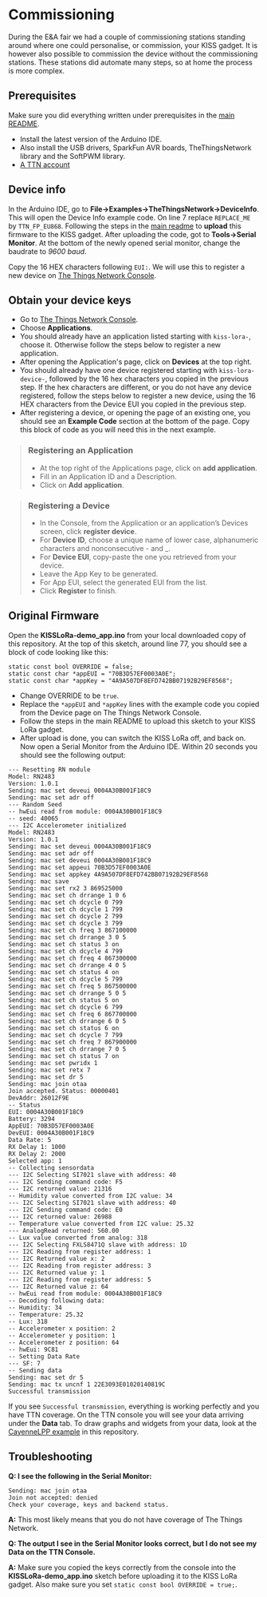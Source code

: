 # Commissioning

During the E&A fair we had a couple of commissioning stations standing around where one could personalise, or commission, your KISS gadget. It is however also possible to commission the device without the commissioning stations. These stations did automate many steps, so at home the process is more complex.

## Prerequisites

Make sure you did everything written under prerequisites in the [main README](https://github.com/YourproductSmarter/KISSLoRa-demo#prerequisites).
* Install the latest version of the Arduino IDE.
* Also install the USB drivers, SparkFun AVR boards, TheThingsNetwork library and the SoftPWM library.
* [A TTN account](https://account.thethingsnetwork.org/)

## Device info

In the Arduino IDE, go to **File->Examples->TheThingsNetwork->DeviceInfo**. This will open the Device Info example code. On line 7 replace `REPLACE_ME` by `TTN_FP_EU868`. Following the steps in the [main readme](https://github.com/YourproductSmarter/KISSLoRa-demo#uploading-firmware) to **upload** this firmware to the KISS gadget. After uploading the code, got to **Tools->Serial Monitor**. At the bottom of the newly opened serial monitor, change the baudrate to *9600 baud*.

Copy the 16 HEX characters following `EUI:`. We will use this to register a new device on [The Things Network Console](https://console.thethingsnetwork.org/).

## Obtain your device keys
* Go to [The Things Network Console](https://console.thethingsnetwork.org/).
* Choose **Applications**.
* You should already have an application listed starting with `kiss-lora-`, choose it. Otherwise follow the steps below to register a new application.
* After opening the Application's page, click on **Devices** at the top right.
* You should already have one device registered starting with `kiss-lora-device-`, followed by the 16 hex characters you copied in the previous step. If the hex characters are different, or you do not have any device registered, follow the steps below to register a new device, using the 16 HEX characters from the Device EUI you copied in the previous step.
* After registering a device, or opening the page of an existing one, you should see an **Example Code** section at the bottom of the page. Copy this block of code as you will need this in the next example.

> ### Registering an Application
> * At the top right of the Applications page, click on **add application**.
> * Fill in an Application ID and a Description.
> * Click on **Add application**.

> ### Registering a Device
> * In the Console, from the Application or an application’s Devices screen, click **register device**.
> * For **Device ID**, choose a unique name of lower case, alphanumeric characters and nonconsecutive - and _.
> * For **Device EUI**, copy-paste the one you retrieved from your device.
> * Leave the App Key to be generated.
> * For App EUI, select the generated EUI from the list.
> * Click **Register** to finish.

## Original Firmware

Open the **KISSLoRa-demo_app.ino** from your local downloaded copy of this repository. At the top of this sketch, around line 77, you should see a block of code looking like this:
```
static const bool OVERRIDE = false;
static const char *appEUI = "70B3D57EF0003A0E";
static const char *appKey = "4A9A507DF8EFD742BB07192B29EF8568";
```

* Change OVERRIDE to be `true`.
* Replace the `*appEUI` and `*appKey` lines with the example code you copied from the Device page on The Things Network Console.
* Follow the steps in the main README to upload this sketch to your KISS LoRa gadget.
* After upload is done, you can switch the KISS LoRa off, and back on. Now open a Serial Monitor from the Arduino IDE. Within 20 seconds you should see the following output:
```
--- Resetting RN module
Model: RN2483
Version: 1.0.1
Sending: mac set deveui 0004A30B001F18C9
Sending: mac set adr off
--- Random Seed
-- hwEui read from module: 0004A30B001F18C9
-- seed: 40065
--- I2C Accelerometer initialized
Model: RN2483
Version: 1.0.1
Sending: mac set deveui 0004A30B001F18C9
Sending: mac set adr off
Sending: mac set deveui 0004A30B001F18C9
Sending: mac set appeui 70B3D57EF0003A0E
Sending: mac set appkey 4A9A507DF8EFD742BB07192B29EF8568
Sending: mac save 
Sending: mac set rx2 3 869525000
Sending: mac set ch drrange 1 0 6
Sending: mac set ch dcycle 0 799
Sending: mac set ch dcycle 1 799
Sending: mac set ch dcycle 2 799
Sending: mac set ch dcycle 3 799
Sending: mac set ch freq 3 867100000
Sending: mac set ch drrange 3 0 5
Sending: mac set ch status 3 on
Sending: mac set ch dcycle 4 799
Sending: mac set ch freq 4 867300000
Sending: mac set ch drrange 4 0 5
Sending: mac set ch status 4 on
Sending: mac set ch dcycle 5 799
Sending: mac set ch freq 5 867500000
Sending: mac set ch drrange 5 0 5
Sending: mac set ch status 5 on
Sending: mac set ch dcycle 6 799
Sending: mac set ch freq 6 867700000
Sending: mac set ch drrange 6 0 5
Sending: mac set ch status 6 on
Sending: mac set ch dcycle 7 799
Sending: mac set ch freq 7 867900000
Sending: mac set ch drrange 7 0 5
Sending: mac set ch status 7 on
Sending: mac set pwridx 1
Sending: mac set retx 7
Sending: mac set dr 5
Sending: mac join otaa 
Join accepted. Status: 00000401
DevAddr: 26012F9E
-- Status
EUI: 0004A30B001F18C9
Battery: 3294
AppEUI: 70B3D57EF0003A0E
DevEUI: 0004A30B001F18C9
Data Rate: 5
RX Delay 1: 1000
RX Delay 2: 2000
Selected app: 1
-- Collecting sensordata
--- I2C Selecting SI7021 slave with address: 40
--- I2C Sending command code: F5
--- I2C returned value: 21316
-- Humidity value converted from I2C value: 34
--- I2C Selecting SI7021 slave with address: 40
--- I2C Sending command code: E0
--- I2C returned value: 26988
-- Temperature value converted from I2C value: 25.32
--- AnalogRead returned: 560.00
-- Lux value converted from analog: 318
--- I2C Selecting FXLS8471Q slave with address: 1D
--- I2C Reading from register address: 1
--- I2C Returned value x: 2
--- I2C Reading from register address: 3
--- I2C Returned value y: 1
--- I2C Reading from register address: 5
--- I2C Returned value z: 64
-- hwEui read from module: 0004A30B001F18C9
-- Decoding following data: 
-- Humidity: 34
-- Temperature: 25.32
-- Lux: 318
-- Accelerometer x position: 2
-- Accelerometer y position: 1
-- Accelerometer z position: 64
-- hwEui: 9C81
-- Setting Data Rate
--- SF: 7
-- Sending data
Sending: mac set dr 5
Sending: mac tx uncnf 1 22E3093E01020140819C
Successful transmission
```

If you see `Successful transmission`, everything is working perfectly and you have TTN coverage. On the TTN console you will see your data arriving under the **Data** tab. To draw graphs and widgets from your data, look at the [CayenneLPP example](Examples/CayenneLPP) in this repository.

## Troubleshooting

**Q: I see the following in the Serial Monitor:**
```
Sending: mac join otaa
Join not accepted: denied
Check your coverage, keys and backend status.
```
**A:**
This most likely means that you do not have coverage of The Things Network.

**Q: The output I see in the Serial Monitor looks correct, but I do not see my Data on the TTN Console.**

**A:**
Make sure you copied the keys correctly from the console into the **KISSLoRa-demo_app.ino** sketch before uploading it to the KISS LoRa gadget. Also make sure you set `static const bool OVERRIDE = true;`.
